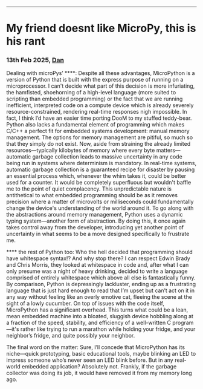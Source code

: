 * * *

My friend doesnt like MicroPy, this is his rant
==============================================

### 13th Feb 2025, [Dan](https://github.com/Danielandersoon)


Dealing with microPys’ ****:
Despite all these advantages, MicroPython is a version of Python that is built with the express purpose of running on a microprocessor. I can't decide what part of this decision is more infuriating, the hamfisted, shoehorning of a high-level language (more suited to scripting than embedded programming) or the fact that we are running inefficient, interpreted code on a compute device which is already severely resource-constrained, rendering real-time responses nigh impossible. In fact, I think I’d have an easier time porting DooM to my stuffed teddy-bear.
Python also lacks a fundamental element of programming which makes C/C++ a perfect fit for embedded systems development: manual memory management. The options for memory management are pitiful, so much so that they simply do not exist. Now, aside from straining the already limited resources—typically kilobytes of memory where every byte matters—automatic garbage collection leads to massive uncertainty in any code being run in systems where determinism is mandatory. In real-time systems, automatic garbage collection is a guaranteed recipe for disaster by pausing an essential process which, whenever the whim takes it, could be better used for a counter. It would be completely superfluous but wouldn't baffle me to the point of quiet complacency. This unpredictable nature is antithetical to what embedded programming should be as it removes precision where a matter of microvolts or milliseconds could fundamentally change the device's understanding of the world around it.
To go along with the abstractions around memory management, Python uses a dynamic typing system—another form of abstraction. By doing this, it once again takes control away from the developer, introducing yet another point of uncertainty in what seems to be a move designed specifically to frustrate me.

**** the rest of Python too:
Who the hell decided that programming should have whitespace syntax!? And why stop there? I can respect Edwin Brady and Chris Morris, they looked at whitespace in code and, after what I can only presume was a night of heavy drinking, decided to write a language comprised of entirely whitespace which above all else is fantastically funny. By comparison, Python is depressingly lackluster, ending up as a frustrating language that is just hard enough to read that I’m upset but can’t act on it in any way without feeling like an overly emotive cat, fleeing the scene at the sight of a lowly cucumber.
On top of issues with the code itself, MicroPython has a significant overhead. This turns what could be a lean, mean embedded machine into a bloated, sluggish device hobbling along at a fraction of the speed, stability, and efficiency of a well-written C program—it's rather like trying to run a marathon while holding your fridge, and your neighbor’s fridge, and quite possibly your neighbor.

The final word on the matter:
Sure, I’ll concede that MicroPython has its niche—quick prototyping, basic educational tools, maybe blinking an LED to impress someone who’s never seen an LED blink before. But in any real-world embedded application? Absolutely not. Frankly, if the garbage collector was doing its job, it would have removed it from my memory long ago.
